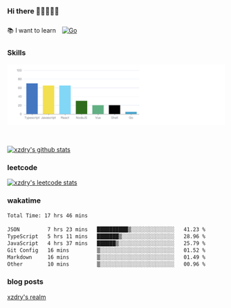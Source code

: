 ### Hi there 👋👋👋👋👋

 :books: I want to learn <a href="https://go.dev/" target="_blank"><img style="margin: 10px" src="https://profilinator.rishav.dev/skills-assets/go-original.svg" alt="Go" height="50" /></a>  

### Skills
![](img/2022-09-05-22-04-20.png)

<br />

[![xzdry's github stats](https://github-readme-stats.vercel.app/api?username=xzdry&count_private=true&show_icons=true&theme=vue)](https://github.com/xzdry)

### leetcode
[![xzdry's leetcode stats](https://leetcard.jacoblin.cool/xzdry-2?theme=light&font=Anek%20Kannada&site=cn)](https://leetcode.cn/u/xzdry-2/)

### wakatime
<!--START_SECTION:waka-->

```text
Total Time: 17 hrs 46 mins

JSON         7 hrs 23 mins   ██████████▒░░░░░░░░░░░░░░   41.23 %
TypeScript   5 hrs 11 mins   ███████▒░░░░░░░░░░░░░░░░░   28.96 %
JavaScript   4 hrs 37 mins   ██████▒░░░░░░░░░░░░░░░░░░   25.79 %
Git Config   16 mins         ▒░░░░░░░░░░░░░░░░░░░░░░░░   01.52 %
Markdown     16 mins         ▒░░░░░░░░░░░░░░░░░░░░░░░░   01.49 %
Other        10 mins         ▒░░░░░░░░░░░░░░░░░░░░░░░░   00.96 %
```

<!--END_SECTION:waka-->

### blog posts
[xzdry's realm](https://www.justdry.net/)
